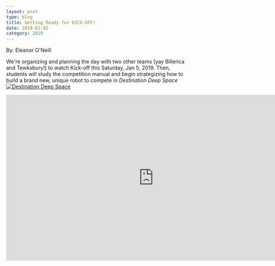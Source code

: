```yaml
---
layout: post
type: blog
title: Getting Ready for KICK-OFF!
date: 2019-01-02
category: 2019
---
```

By: Eleanor O'Neill

We're organizing and planning the day with two other teams (yay Billerica and Tewksbury!) to watch Kick-off this Saturday, Jan 5, 2019. Then, students will study the competition manual and begin strategizing how to build a brand new, unique robot to compete in *Destination Deep Space* <a href="{{site.baseurl}}/images/uploads/2019/01/FIRST-DestDeepSpace-logo_full-color-sponsor-350.png"><img src="{{site.baseurl}}/images/uploads/2019/01/FIRST-DestDeepSpace-logo_full-color-sponsor-350.png" alt="Destination Deep Space" class="size-full wp-image-2107" class= "center" data-fancybox /></a>

<iframe width="802" height="451" src="https://www.youtube.com/embed/Rb1byfe_5TU?feature=oembed&amp;wmode=opaque" frameborder="0" allow="accelerometer; autoplay; encrypted-media; gyroscope; picture-in-picture" allowfullscreen></iframe></p>
